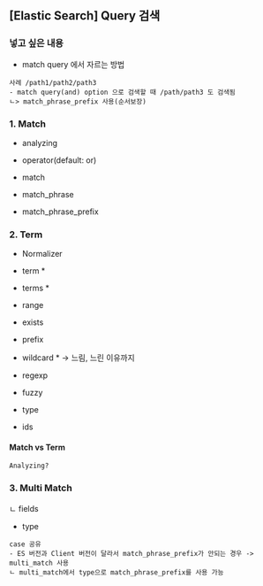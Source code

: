 ## [Elastic Search] Query 검색 

### 넣고 싶은 내용
- match query 에서 자르는 방법
```
사례 /path1/path2/path3
- match query(and) option 으로 검색할 때 /path/path3 도 검색됨
ㄴ> match_phrase_prefix 사용(순서보장)
```


### 1. Match
- analyzing
- operator(default: or)

- match
- match_phrase
- match_phrase_prefix

### 2. Term
- Normalizer

- term *
- terms *
- range
- exists
- prefix
- wildcard * -> 느림, 느린 이유까지
- regexp
- fuzzy
- type
- ids

#### Match vs Term
```
Analyzing?

```

### 3. Multi Match
ㄴ fields
- type
```
case 공유
- ES 버전과 Client 버전이 달라서 match_phrase_prefix가 안되는 경우 -> multi_match 사용
ㄴ multi_match에서 type으로 match_phrase_prefix를 사용 가능
```